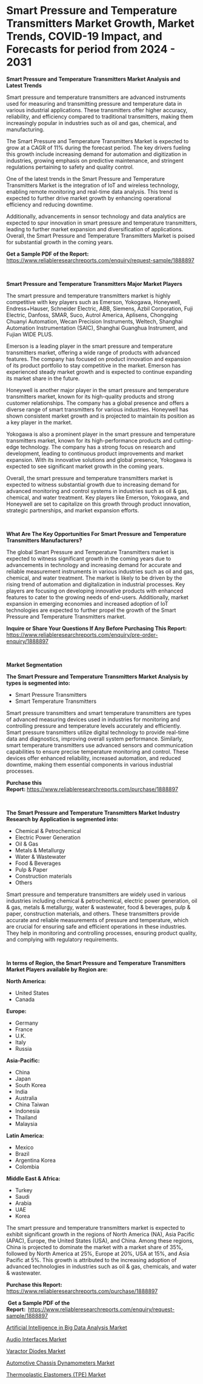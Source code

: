 <p><h1>Smart Pressure and Temperature Transmitters Market Growth, Market Trends, COVID-19 Impact, and Forecasts for period from 2024 - 2031</h1></p><p><strong>Smart Pressure and Temperature Transmitters Market Analysis and Latest Trends</strong></p>
<p><p>Smart pressure and temperature transmitters are advanced instruments used for measuring and transmitting pressure and temperature data in various industrial applications. These transmitters offer higher accuracy, reliability, and efficiency compared to traditional transmitters, making them increasingly popular in industries such as oil and gas, chemical, and manufacturing.</p><p>The Smart Pressure and Temperature Transmitters Market is expected to grow at a CAGR of 11% during the forecast period. The key drivers fueling this growth include increasing demand for automation and digitization in industries, growing emphasis on predictive maintenance, and stringent regulations pertaining to safety and quality control.</p><p>One of the latest trends in the Smart Pressure and Temperature Transmitters Market is the integration of IoT and wireless technology, enabling remote monitoring and real-time data analysis. This trend is expected to further drive market growth by enhancing operational efficiency and reducing downtime.</p><p>Additionally, advancements in sensor technology and data analytics are expected to spur innovation in smart pressure and temperature transmitters, leading to further market expansion and diversification of applications. Overall, the Smart Pressure and Temperature Transmitters Market is poised for substantial growth in the coming years.</p></p>
<p><strong>Get a Sample PDF of the Report:&nbsp;</strong> <a href="https://www.reliableresearchreports.com/enquiry/request-sample/1888897">https://www.reliableresearchreports.com/enquiry/request-sample/1888897</a></p>
<p>&nbsp;</p>
<p><strong>Smart Pressure and Temperature Transmitters Major Market Players</strong></p>
<p><p>The smart pressure and temperature transmitters market is highly competitive with key players such as Emerson, Yokogawa, Honeywell, Endress+Hauser, Schneider Electric, ABB, Siemens, Azbil Corporation, Fuji Electric, Danfoss, SMAR, Suco, Autrol America, Aplisens, Chongqing Chuanyi Automation, Wecan Precision Instruments, Weltech, Shanghai Automation Instrumentation (SAIC), Shanghai Guanghua Instrument, and Fujian WIDE PLUS.</p><p>Emerson is a leading player in the smart pressure and temperature transmitters market, offering a wide range of products with advanced features. The company has focused on product innovation and expansion of its product portfolio to stay competitive in the market. Emerson has experienced steady market growth and is expected to continue expanding its market share in the future.</p><p>Honeywell is another major player in the smart pressure and temperature transmitters market, known for its high-quality products and strong customer relationships. The company has a global presence and offers a diverse range of smart transmitters for various industries. Honeywell has shown consistent market growth and is projected to maintain its position as a key player in the market.</p><p>Yokogawa is also a prominent player in the smart pressure and temperature transmitters market, known for its high-performance products and cutting-edge technology. The company has a strong focus on research and development, leading to continuous product improvements and market expansion. With its innovative solutions and global presence, Yokogawa is expected to see significant market growth in the coming years.</p><p>Overall, the smart pressure and temperature transmitters market is expected to witness substantial growth due to increasing demand for advanced monitoring and control systems in industries such as oil & gas, chemical, and water treatment. Key players like Emerson, Yokogawa, and Honeywell are set to capitalize on this growth through product innovation, strategic partnerships, and market expansion efforts.</p></p>
<p>&nbsp;</p>
<p><strong>What Are The Key Opportunities For Smart Pressure and Temperature Transmitters Manufacturers?</strong></p>
<p><p>The global Smart Pressure and Temperature Transmitters market is expected to witness significant growth in the coming years due to advancements in technology and increasing demand for accurate and reliable measurement instruments in various industries such as oil and gas, chemical, and water treatment. The market is likely to be driven by the rising trend of automation and digitalization in industrial processes. Key players are focusing on developing innovative products with enhanced features to cater to the growing needs of end-users. Additionally, market expansion in emerging economies and increased adoption of IoT technologies are expected to further propel the growth of the Smart Pressure and Temperature Transmitters market.</p></p>
<p><strong>Inquire or Share Your Questions If Any Before Purchasing This Report:</strong> <a href="https://www.reliableresearchreports.com/enquiry/pre-order-enquiry/1888897">https://www.reliableresearchreports.com/enquiry/pre-order-enquiry/1888897</a></p>
<p>&nbsp;</p>
<p><strong>Market Segmentation</strong></p>
<p><strong>The Smart Pressure and Temperature Transmitters Market Analysis by types is segmented into:</strong></p>
<p><ul><li>Smart Pressure Transmitters</li><li>Smart Temperature Transmitters</li></ul></p>
<p><p>Smart pressure transmitters and smart temperature transmitters are types of advanced measuring devices used in industries for monitoring and controlling pressure and temperature levels accurately and efficiently. Smart pressure transmitters utilize digital technology to provide real-time data and diagnostics, improving overall system performance. Similarly, smart temperature transmitters use advanced sensors and communication capabilities to ensure precise temperature monitoring and control. These devices offer enhanced reliability, increased automation, and reduced downtime, making them essential components in various industrial processes.</p></p>
<p><strong>Purchase this Report:&nbsp;</strong><a href="https://www.reliableresearchreports.com/purchase/1888897">https://www.reliableresearchreports.com/purchase/1888897</a></p>
<p>&nbsp;</p>
<p><strong>The Smart Pressure and Temperature Transmitters Market Industry Research by Application is segmented into:</strong></p>
<p><ul><li>Chemical & Petrochemical</li><li>Electric Power Generation</li><li>Oil & Gas</li><li>Metals & Metallurgy</li><li>Water & Wastewater</li><li>Food & Beverages</li><li>Pulp & Paper</li><li>Construction materials</li><li>Others</li></ul></p>
<p><p>Smart pressure and temperature transmitters are widely used in various industries including chemical & petrochemical, electric power generation, oil & gas, metals & metallurgy, water & wastewater, food & beverages, pulp & paper, construction materials, and others. These transmitters provide accurate and reliable measurements of pressure and temperature, which are crucial for ensuring safe and efficient operations in these industries. They help in monitoring and controlling processes, ensuring product quality, and complying with regulatory requirements.</p></p>
<p>&nbsp;</p>
<p><strong>In terms of Region, the Smart Pressure and Temperature Transmitters Market Players available by Region are:</strong></p>
<p>
    <p> <strong> North America: </strong>
        <ul>
            <li>United States</li>
            <li>Canada</li>
        </ul>
        </p> 
    <p> <strong> Europe: </strong>
        <ul>
            <li>Germany</li>
            <li>France</li>
            <li>U.K.</li>
            <li>Italy</li>
            <li>Russia</li>
        </ul>
        </p> 
    <p> <strong> Asia-Pacific: </strong>
        <ul>
            <li>China</li>
            <li>Japan</li>
            <li>South Korea</li>
            <li>India</li>
            <li>Australia</li>
            <li>China Taiwan</li>
            <li>Indonesia</li>
            <li>Thailand</li>
            <li>Malaysia</li>
        </ul>
        </p> 
    <p> <strong> Latin America: </strong>
        <ul>
            <li>Mexico</li>
            <li>Brazil</li>
            <li>Argentina Korea</li>
            <li>Colombia</li>
        </ul>
        </p> 
    <p> <strong> Middle East & Africa: </strong>
        <ul>
            <li>Turkey</li>
            <li>Saudi</li>
            <li>Arabia</li>
            <li>UAE</li>
            <li>Korea</li>
        </ul>
    </p>
    </p>
<p><p>The smart pressure and temperature transmitters market is expected to exhibit significant growth in the regions of North America (NA), Asia Pacific (APAC), Europe, the United States (USA), and China. Among these regions, China is projected to dominate the market with a market share of 35%, followed by North America at 25%, Europe at 20%, USA at 15%, and Asia Pacific at 5%. This growth is attributed to the increasing adoption of advanced technologies in industries such as oil & gas, chemicals, and water & wastewater.</p></p>
<p><strong>Purchase this Report: </strong><a href="https://www.reliableresearchreports.com/purchase/1888897">https://www.reliableresearchreports.com/purchase/1888897</a></p>
<p>&nbsp;<strong>Get a Sample PDF of the Report:&nbsp;&nbsp;</strong><a href="https://www.reliableresearchreports.com/enquiry/request-sample/1888897">https://www.reliableresearchreports.com/enquiry/request-sample/1888897</a></p>
<p><strong></strong></p>
<p><p><a href="https://github.com/peachesmcdowel1/Market-Research-Report-List-1/blob/main/artificial-intelligence-in-big-data-analysis-market.md">Artificial Intelligence in Big Data Analysis Market</a></p><p><a href="https://view.publitas.com/reportprime-1/audio-interfaces-market-dynamics-2024-2031-also-about-its-market-trends-projections-and-opportunities/">Audio Interfaces Market</a></p><p><a href="https://view.publitas.com/reportprime-1/varactor-diodes-market-research-report-provides-thorough-industry-overview-which-offers-an-in-depth-analysis-of-product-trends-and-new-market-divisions/">Varactor Diodes Market</a></p><p><a href="https://funky-papaya-cf4.notion.site/Automotive-Chassis-Dynamometers-Market-Challenges-Opportunities-and-Growth-Drivers-and-Major-Mark-7039dccbc400426f9eaed40cffe922d8">Automotive Chassis Dynamometers Market</a></p><p><a href="https://picayune-night-cbd.notion.site/Thermoplastic-Elastomers-TPE-Market-Research-Report-The-Key-To-Successful-Business-Strategy-Forec-cb275dbf53e849628edec701bdf8f2f8">Thermoplastic Elastomers (TPE) Market</a></p></p>